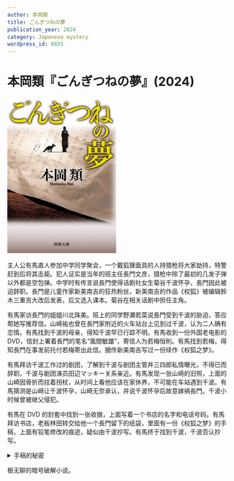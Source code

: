 ```yaml
---
author: 本岡類
title: ごんぎつねの夢
publication_year: 2024
category: Japanese mystery
wordpress_id: 6655
---
```


# 本岡類『ごんぎつねの夢』(2024)

<img src=images/2024_cover.jpg width=250/>

主人公有馬直人参加中学同学聚会，一个戴狐狸面具的人持猎枪将大家劫持，特警赶到后将其击毙。犯人证实是当年的班主任長門文彦，猎枪中除了最初的几发子弹以外都是空包弹。中学时有传言说長門使得话剧社女生菊谷千波怀孕，長門因此被迫辞职。長門是儿童作家新美南吉的狂热粉丝，新美南吉的作品《权狐》被编辑鈴木三重吉大改后发表，后又选入课本。菊谷在相关话剧中担任主角。

有馬家访長門的姐姐川北珠美。班上的同学野瀬若菜说長門受到千波的胁迫，答应帮她写推荐信。山崎祐也曾在長門家附近的火车站台上见到过千波，认为二人确有恋情。有馬找到千波的母亲，得知千波早已行踪不明。有馬收到一份外国老电影的 DVD，信封上署着長門的笔名“風間敏雄”，寄信人为若梅恒則。有馬找到若梅，得知長門在事发前托付若梅寄出此信。据传新美南吉写过一份续作《权狐之梦》。

有馬拜访千波工作过的剧团，了解到千波与剧团主管丼三四郎私情曝光，不得已而辞职。千波与剧团演员田辺マッキー关系亲近。有馬发现一张山崎的旧照，上面的山崎因骨折而拄着拐杖，从时间上看他应该在家休养，不可能在车站遇到千波。有馬猜测是山崎让千波怀孕，山崎无奈承认，并说千波怀孕后故意嫁祸長門。千波小时候曾被继父侵犯。

有馬在 DVD 的封套中找到一张收据，上面写着一个书店的名字和电话号码。有馬拜访书店，老板林田转交给他一个長門留下的纸袋，里面有一份《权狐之梦》的手稿，上面有铅笔修改的痕迹，疑似由千波抄写。有馬终于找到千波，千波否认抄写。

<details><summary>手稿的秘密</summary>
修改文字连起来读是“ありがとう、みんな（谢谢大家）”。
</details>

极无聊的暗号破解小说。